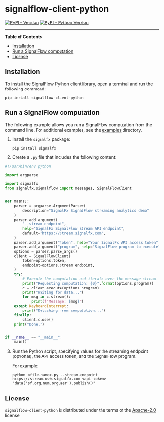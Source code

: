 # signalflow-client-python

[![PyPI - Version](https://img.shields.io/pypi/v/signalflow-client-python.svg)](https://pypi.org/project/signalflow-client-python)
[![PyPI - Python Version](https://img.shields.io/pypi/pyversions/signalflow-client-python.svg)](https://pypi.org/project/signalflow-client-python)

-----

**Table of Contents**

- [Installation](#installation)
- [Run a SignalFlow computation](#run-a-signalflow-computation)
- [License](#license)

## Installation

To install the SignalFlow Python client library, open a terminal and run the
following command:

```console
pip install signalflow-client-python
```

## Run a SignalFlow computation

The following example allows you run a SignalFlow computation from the command
line. For additional examples, see the [examples](./examples) directory.

1. Install the `signalfx` package:

   ```console
   pip install signalfx
   ```

2. Create a `.py` file that includes the following content:

```python
#!/usr/bin/env python

import argparse

import signalfx
from signalfx.signalflow import messages, SignalFlowClient


def main():
    parser = argparse.ArgumentParser(
        description="SignalFx SignalFlow streaming analytics demo"
    )
    parser.add_argument(
        "--stream-endpoint",
        help="SignalFx SignalFlow stream API endpoint",
        default="https://stream.signalfx.com",
    )
    parser.add_argument("token", help="Your SignalFx API access token")
    parser.add_argument("program", help="SignalFlow program to execute")
    options = parser.parse_args()
    client = SignalFlowClient(
        token=options.token,
        endpoint=options.stream_endpoint,
    )
    try:
        # Execute the computation and iterate over the message stream
        print("Requesting computation: {0}".format(options.program))
        c = client.execute(options.program)
        print("Waiting for data...")
        for msg in c.stream():
            print(f"Message: {msg}")
    except KeyboardInterrupt:
        print("Detaching from computation...")
    finally:
        client.close()
    print("Done.")


if __name__ == "__main__":
    main()
```

3. Run the Python script, specifying values for the streaming endpoint (optional), the API access token, and the SignalFlow program.

   For example:

   ```console
   python <file-name>.py --stream-endpoint https://stream.us0.signalfx.com <api-token> "data('sf.org.num.orguser').publish()"
   ```

## License

`signalflow-client-python` is distributed under the terms of the [Apache-2.0](https://spdx.org/licenses/Apache-2.0.html) license.
